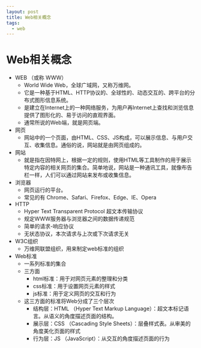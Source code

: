 ```yaml
---
layout: post
title: Web相关概念
tags:
  - web
---
```


# Web相关概念

- WEB （或称 WWW）
  - World Wide Web，全球广域网，又称万维网。
  - 它是一种基于HTML、HTTP协议的、全球性的、动态交互的、跨平台的分布式图形信息系统。
  - 是建立在Internet上的一种网络服务，为用户再Internet上查找和浏览信息提供了图形化的、易于访问的直观界面。
  - 通常所说的Web端，就是网页端。
- 网页
  - 网站中的一个页面，由HTML、CSS、JS构成，可以展示信息、与用户交互、收集信息。通俗的说，网站就是由网页组成的。
- 网站
  - 就是指在因特网上，根据一定的规则，使用HTML等工具制作的用于展示特定内容的相关网页的集合。简单地说，网站是一种通讯工具，就像布告栏一样，人们可以通过网站来发布或收集信息。
- 浏览器
  - 网页运行的平台。
  - 常见的有 Chrome、Safari、Firefox、Edge、IE、Opera
- HTTP
  - Hyper Text Transparent Protocol 超文本传输协议
  - 规定WWW服务器与浏览器之间的数据传递规范
  - 简单的请求-响应协议
  - 无状态协议，本次请求与上次或下次请求无关
- W3C组织
  - 万维网联盟组织，用来制定web标准的组织
- Web标准
  - 一系列标准的集合
  - 三方面
    - html标准：用于对网页元素的整理和分类
    - css标准：用于设置网页元素的样式
    - js标准：用于定义网页的交互和行为
  - 这三方面的标准将Web分成了三个层次
    - 结构层：HTML （Hyper Text Markup Language）：超文本标记语言。从语义的角度描述页面的结构。
    - 展示层：CSS （Cascading Style Sheets）：层叠样式表。从审美的角度美化页面的样式
    - 行为层：JS （JavaScript）：从交互的角度描述页面的行为